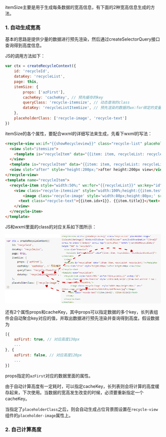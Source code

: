 
   itemSize主要是用于生成每条数据的宽高信息，有下面的2种宽高信息生成的方法。

   ### 1. 自动生成宽高

   基本的思路是提供少量的数据进行预先渲染，然后通过createSelectorQuery接口查询得到高度信息。

   JS的调用方法如下：

   ```javascript
   var ctx = createRecycleContext({
       id: 'recycleId',
       dataKey: 'recycleList',
       page: this,
       itemSize: {
           props: ['azFirst'],
           cacheKey: 'cacheKey', // 预先缓存的key
           queryClass: 'recycle-itemsize', // 动态查询的class
           dataKey: 'recycleListItemSize', // 预先渲染的数据的wx:for绑定的变量
       },
       placeholderClass: ['recycle-image', 'recycle-text']
   })
   ```

   itemSize的各个属性，要配合wxml的详细写法来生成，先看下wxml的写法：

   ```html
   <recycle-view wx:if="{{showRecycleview}}" class="recycle-list" placeholder-image="{{placeholderImage}}" bindscrolltolower="scrollToLower" scroll-with-animation="{{true}}" scroll-to-index="{{index}}" scroll-top="{{scrollTop}}" batch="{{batchSetRecycleData}}" height="500" id="recycleId">
     <view slot="itemsize">
       <template is="recycleItem" data="{{item: item, recycleList: recycleListItemSize}}"></template>
     </view>
     <template is="recycleItem" data="{{item: item, recycleList: recycleList}}"></template>
     <view slot="after" style="height:200px;">after height:200px view</view>
   </recycle-view>
   <template name="recycleItem">
     <recycle-item style="width:50%;" wx:for="{{recycleList}}" wx:key="id">
       <view class="recycle-itemsize" style="width:100%;height:{{item.test.azFirst ? 160 : 160}}px;position: relative;">
           <image class='recycle-image' style='width:80px;height:80px;' src="{{item.image_url}}?imageView2/2/w/120/h/0/q/120/format/jpg"></image>
         <text class="recycle-text">{{item.idx+1}}. {{item.title}}</text>
       </view>
     </recycle-item>
   </template>
   ```

   JS和wxml里面的class的对应关系如下图所示：

   ![](./images/recycle-view.png)

   还有2个属性props和cacheKey，其中props可以指定数据的多个key，长列表组件会自动聚合key对应的值，并取出数据进行预先渲染并查询得到高度。假设数据为

   ```javascript
   [{
       azFirst: true, // 对应高度130px
       ...
   }, {
       azFirst: false, // 对应高度120px
       ...
   }]
   ```

   props指定的`azFirst`对应的数据里面的属性。

   由于自动计算高度有一定耗时，可以指定cacheKey，长列表则会将计算的高度缓存起来，下次使用。当数据的宽高发生改变的时候，必须要重新指定一个cacheKey。

   当指定了`placeholderClass`之后，则会自动生成占位背景图设置在`recycle-view`组件的`placeholder-image`属性上。

   ### 2. 自己计算高度
